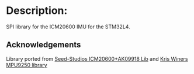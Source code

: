# Description:
SPI library for the ICM20600 IMU for the STM32L4.

## Acknowledgements
Library ported from [Seed-Studios ICM20600+AK09918 Lib](https://github.com/Seeed-Studio/Seeed_ICM20600_AK09918)  and [Kris Winers MPU9250 library](https://github.com/kriswiner/MPU9250)
